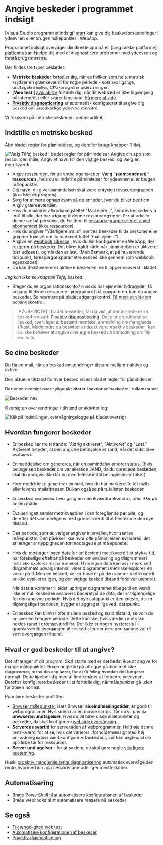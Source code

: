 <properties 
    pageTitle="Angive beskeder i programmet indsigt | Microsoft Azure" 
    description="Få besked om langsom svar gange, undtagelser, og andre ydeevnen eller brugen ændringer i din online." 
    services="application-insights" 
    documentationCenter=""
    authors="alancameronwills" 
    manager="douge"/>

<tags 
    ms.service="application-insights" 
    ms.workload="tbd" 
    ms.tgt_pltfrm="ibiza" 
    ms.devlang="na" 
    ms.topic="article" 
    ms.date="10/14/2016" 
    ms.author="awills"/>
 
# <a name="set-alerts-in-application-insights"></a>Angive beskeder i programmet indsigt

[Visual Studio programmet indsigt] [ start] kan give dig besked om ændringer i ydeevnen eller brugen målepunkter i WebApp. 

Programmet indsigt overvåger din direkte app på en [lang række platforme] [ platforms] kan hjælpe dig med at diagnosticere problemer med ydeevnen og forstå brugsmønstre.

Der findes tre typer beskeder:

* **Metriske beskeder** fortæller dig, når en hvilken som helst metrisk krydser en grænseværdi for nogle periode - som svar gange, undtagelse tæller, CPU-brug eller sidevisninger. 
* [**Web test** ] [ availability] fortælle dig, når dit websted er ikke tilgængelig på internettet eller svarer langsomt. [Få mere at vide][availability].
* [**Proaktiv diagnosticering**](app-insights-proactive-diagnostics.md) er automatisk konfigureret til at give dig besked om usædvanlige ydeevne mønstre.

Vi fokusere på metriske beskeder i denne artikel.

## <a name="set-a-metric-alert"></a>Indstille en metriske besked

Åbn bladet regler for påmindelser, og derefter bruge knappen Tilføj. 

![Vælg Tilføj besked i bladet regler for påmindelser. Angive din app som ressourcen måle, Angiv et navn for den vigtige besked, og vælg en metrikværdi.](./media/app-insights-alerts/01-set-metric.png)

* Angiv ressourcen, før de andre egenskaber. **Vælg "(komponenter)" ressourcen** , hvis du vil indstille påmindelser for ydeevnen eller brugen målepunkter.
* Det navn, du giver påmindelsen skal være entydig i ressourcegruppen (ikke blot dit program).
* Sørg for at være opmærksom på de enheder, hvor du bliver bedt om Angiv grænseværdien.
* Hvis du markerer afkrydsningsfeltet "Mail ejere...", sendes beskeder via mail til alle, der har adgang til denne ressourcegruppe. For at udvide denne sæt af personer, du Føj dem til [ressourcegruppe eller et andet abonnement](app-insights-resources-roles-access-control.md) (ikke ressourcen).
* Hvis du angiver "Yderligere mails", sendes beskeder til de personer eller grupper (uanset om du markeret feltet "mail ejere..."). 
* Angive en [webhook adresse](../monitoring-and-diagnostics/insights-webhooks-alerts.md) , hvis du har konfigureret en WebApp, der reagerer på beskeder. Det bliver kaldt både når påmindelsen er aktiveret (der udløses), og når den er løst. (Men Bemærk, at på nuværende tidspunkt, forespørgselsparametre sendes ikke gennem som webhook egenskaber).
* Du kan deaktivere eller aktivere beskeden: se knapperne øverst i bladet.

*Jeg kan ikke se knappen Tilføj besked.* 

- Bruger du en organisationskonto? Hvis du har ejer eller bidragyder, få adgang til denne ressource i programmet på computeren, kan du angive beskeder. Se nærmere på bladet adgangskontrol. [Få mere at vide om adgangskontrol][roles].

> [AZURE.NOTE] I bladet beskeder, får du vist, at der allerede er en besked om sæt: [Proaktiv diagnosticering](app-insights-proactive-failure-diagnostics.md). Dette er en automatisk besked, overvåger ét bestemt metriske, anmodning om manglende afkast. Medmindre du beslutter at deaktivere proaktiv beskeden, kan du ikke behøver at angive dine egne besked på anmodning om fejl ved sats. 

## <a name="see-your-alerts"></a>Se dine beskeder

Du får en mail, når en besked om ændringer tilstand mellem inaktive og aktive. 

Den aktuelle tilstand for hver besked vises i bladet regler for påmindelser.

Der er en oversigt over nylige aktiviteter i sektionen beskeder i rullemenuen:

![Beskeder ned](./media/app-insights-alerts/010-alert-drop.png)

Oversigten over ændringer i tilstand er aktivitet log:

![Klik på indstillinger, overvågningslogge på bladet oversigt](./media/app-insights-alerts/09-alerts.png)



## <a name="how-alerts-work"></a>Hvordan fungerer beskeder

* En besked har tre tilstande: "Aldrig aktiveret", "Aktiveret" og "Løst." Aktiveret betyder, at den angivne betingelse er sand, når det sidst blev evalueret.

* En meddelelse om genereres, når en påmindelse ændrer status. (Hvis betingelsen beskeder om var allerede SAND, da du oprettede beskeden, skal du muligvis ikke får en meddelelse indtil betingelsen er falsk.)

* Hver meddelelse genererer en mail, hvis du har markeret feltet mails eller leveres mailadresser. Du kan også se på rullelisten beskeder.

* En besked evalueres, hver gang en metrikværdi ankommer, men ikke på anden måde.

* Evalueringen samler metrikværdien i den foregående periode, og derefter det sammenlignes med grænseværdi til at bestemme den nye tilstand.

* Den periode, som du vælger angiver intervallet, hvor samles målepunkter. Den påvirker ikke hvor ofte påmindelsen evalueres: det afhænger af hyppigheden for modtagelse af målepunkter.

* Hvis du modtager ingen data for en bestemt metrikværdi i et stykke tid, har forskellige effekter på beskeder om evaluering og diagrammer i metriske explorer mellemrummet. Hvis ingen data kan ses i mere end diagrammets udvalg interval, viser diagrammet i metriske explorer, en værdi på 0. Men en besked, der er baseret på den samme metrikværdi er ikke evalueres igen, og den vigtige besked tilstand forbliver uændret. 

    Når data ankommer til sidst, springer diagrammet tilbage til en værdi ikke er nul. Beskeden evalueres baseret på de data, der er tilgængelige for den angivne periode. Hvis det nye datapunkt er den eneste, der er tilgængelige i perioden, bygger et aggregat lige ved, datapunkt.

* En besked kan blinker ofte mellem besked og sund tilstand, selvom du angiver en længere periode. Dette kan ske, hvis værdien metriske holdes rundt i grænseværdi for. Der ikke er nogen hysteresis i i grænseværdi: overgangen til besked sker der med den samme værdi som overgangen til sund.



## <a name="what-are-good-alerts-to-set"></a>Hvad er god beskeder til at angive?

Det afhænger af dit program. Skal starte med er det bedst ikke at angive for mange målepunkter. Bruge nogle tid på at kigge på dine metriske diagrammer, mens din app kører, for at få føling hvordan det fungerer normalt. Dette hjælper dig med at finde måder at forbedre ydeevnen. Derefter konfigurere beskeder til at fortælle dig, når målepunkter gå uden for zonen normal. 

Populære beskeder omfatter:

* [Browser målepunkter][client], især Browser **sideindlæsningstider**, er gode til webprogrammer. Hvis siden har en masse scripts, får du vil pas på **browseren undtagelser**. Hvis du vil have disse målepunkter og beskeder, du skal konfigurere [webside overvågning][client].
* **Serverens svartid** for serversiden af webprogrammer. Hold øje denne metrikværdi for at se, hvis det varierer uforholdsmæssigt med høj anmodning satser samt konfigurere beskeder,:, der kan angive, at din app løbe tør for ressourcer. 
* **Server undtagelser** - for at se dem, du skal gøre nogle [yderligere opsætning](app-insights-asp-net-exceptions.md).

Husk, [proaktiv manglende rente diagnosticering](app-insights-proactive-failure-diagnostics.md) automatisk overvåge den rente, hvormed din app besvarer anmodninger med fejlkoder. 

## <a name="automation"></a>Automatisering

* [Bruge PowerShell til at automatisere konfigurationen af beskeder](app-insights-powershell-alerts.md)
* [Bruge webhooks til at automatisere reagere på beskeder](../monitoring-and-diagnostics/insights-webhooks-alerts.md)

## <a name="see-also"></a>Se også

* [Tilgængelighed web test](app-insights-monitor-web-app-availability.md)
* [Automatisere konfigurationen af beskeder](app-insights-powershell-alerts.md)
* [Proaktiv diagnosticering](app-insights-proactive-diagnostics.md) 



<!--Link references-->

[availability]: app-insights-monitor-web-app-availability.md
[client]: app-insights-javascript.md
[platforms]: app-insights-platforms.md
[roles]: app-insights-resources-roles-access-control.md
[start]: app-insights-overview.md

 